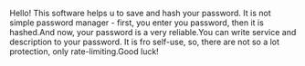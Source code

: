 Hello! This software helps u to save and hash your password. It is not simple password manager - first, you enter you password, then it is hashed.And now, your password is a very reliable.You can write service and description to your password. It is fro self-use, so,
there are not so a lot protection, only rate-limiting.Good luck!
